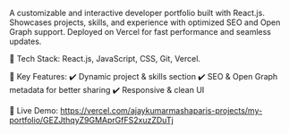 A customizable and interactive developer portfolio built with React.js. Showcases projects, skills, and experience with optimized SEO and Open Graph support. Deployed on Vercel for fast performance and seamless updates.

🚀 Tech Stack: React.js, JavaScript, CSS, Git, Vercel.

📌 Key Features:
✔️ Dynamic project & skills section
✔️ SEO & Open Graph metadata for better sharing
✔️ Responsive & clean UI

🔗 Live Demo: https://vercel.com/ajaykumarmashaparis-projects/my-portfolio/GEZJthqyZ9GMAprGfFS2xuzZDuTj
